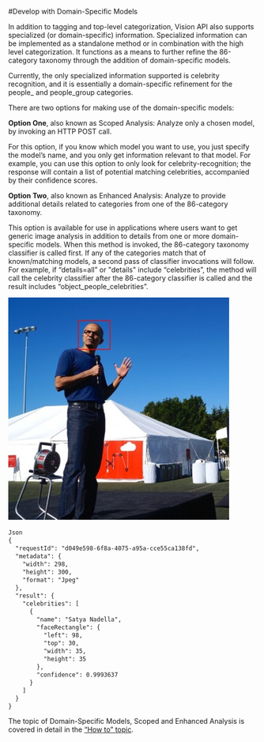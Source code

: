 <!-- 
NavPath: Computer Vision API
LinkLabel: Develop with Domain-specific Models
Url: Computer-Vision-API/documentation/Domain-specificModels
Weight: 97
-->

#Develop with Domain-Specific Models

In addition to tagging and top-level categorization, Vision API also supports specialized (or domain-specific) information. Specialized information can be implemented as a standalone method or in combination with the high level categorization. It functions as a means to further refine the 86-category taxonomy through the addition of domain-specific models. 

Currently, the only specialized information supported is celebrity recognition, and it is essentially a domain-specific refinement for the people_ and people_group categories. 

There are two options for making use of the domain-specific models:

  **Option One**, also known as Scoped Analysis: Analyze only a chosen model, by invoking an HTTP POST call.

For this option, if you know which model you want to use, you just specify the model’s name, and you only get information relevant to that model. For example, you can use this option to only look for celebrity-recognition; the response will contain a list of potential matching celebrities, accompanied by their confidence scores.

  **Option Two**, also known as Enhanced Analysis: Analyze to provide additional details related to categories from one of the 86-category taxonomy.

This option is available for use in applications where users want to get generic image analysis in addition to details from one or more domain-specific models. When this method is invoked, the 86-category taxonomy classifier is called first. If any of the categories match that of known/matching models, a second pass of classifier invocations will follow. For example, if “details=all” or "details" include “celebrities”, the method will call the celebrity classifier after the 86-category classifier is called and the result includes “object_people_celebrities”. 

![Satya Nadella](./Images/Satya_speaks_to_MSFT_employees.jpg)
```
Json
{
  "requestId": "d049e598-6f8a-4075-a95a-cce55ca138fd",
  "metadata": {
    "width": 298,
    "height": 300,
    "format": "Jpeg"
  },
  "result": {
    "celebrities": [
      {
        "name": "Satya Nadella",
        "faceRectangle": {
          "left": 98,
          "top": 30,
          "width": 35,
          "height": 35
        },
        "confidence": 0.9993637
      }
    ]
  }
}

```
The topic of Domain-Specific Models, Scoped and Enhanced Analysis is covered in detail in the [“How to” topic](https://github.com/Microsoft/ProjectOxford-Documentation/blob/master/Content/en-us/Computer-vision/HowToCallVisionAPI.md).
